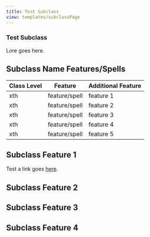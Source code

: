 ```yaml
---
title: Test Subclass
view: templates/subclassPage
---
```


### Test Subclass

Lore goes here. 

## Subclass Name Features/Spells
| Class Level | Feature | Additional Feature |
|-------------|---------|---------|
| xth | feature/spell | feature 1 |
| xth | feature/spell | feature 2 |
| xth | feature/spell | feature 3 |
| xth | feature/spell | feature 4 |
| xth | feature/spell | feature 5 |

## Subclass Feature 1

Test a link goes [here](/files/npc/npcTemplate).
## Subclass Feature 2
## Subclass Feature 3
## Subclass Feature 4